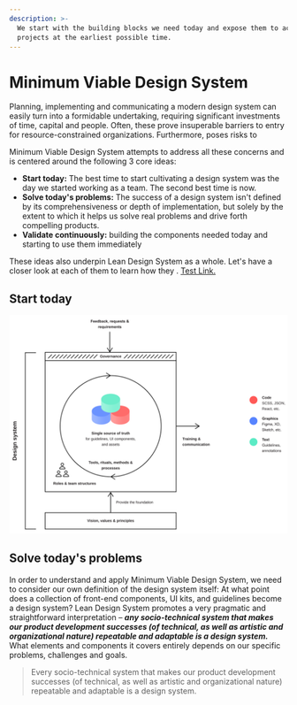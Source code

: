 ```yaml
---
description: >-
  We start with the building blocks we need today and expose them to actual
  projects at the earliest possible time.
---
```


# Minimum Viable Design System

Planning, implementing and communicating a modern design system can easily turn into a formidable undertaking, requiring significant investments of time, capital and people. Often, these prove insuperable barriers to entry for resource-constrained organizations. Furthermore, poses risks to 

Minimum Viable Design System attempts to address all these concerns and is centered around the following 3 core ideas:

* **Start today:** The best time to start cultivating a design system was the day we started working as a team. The second best time is now.
* **Solve today's problems:** The success of a design system isn't defined by its comprehensiveness or depth of implementation, but solely by the extent to which it helps us solve real problems and drive forth compelling products.
* **Validate continuously:** building the components needed today and starting to use them immediately 

These ideas also underpin Lean Design System as a whole. Let's have a closer look at each of them to learn how they . [Test Link.](../actions/enable.md)

## Start today



![A possible anatomy of a design system](../../.gitbook/assets/rgb_dls.svg)

## Solve today's problems

In order to understand and apply Minimum Viable Design System, we need to consider our own definition of the design system itself: At what point does a collection of front-end components, UI kits, and guidelines become a design system? Lean Design System promotes a very pragmatic and straightforward interpretation – _**any socio-technical system that makes our product development successes \(of technical, as well as artistic and organizational nature\) repeatable and adaptable is a design system.**_ What elements and components it covers entirely depends on our specific problems, challenges and goals.

> Every socio-technical system that makes our product development successes \(of technical, as well as artistic and organizational nature\) repeatable and adaptable is a design system.



